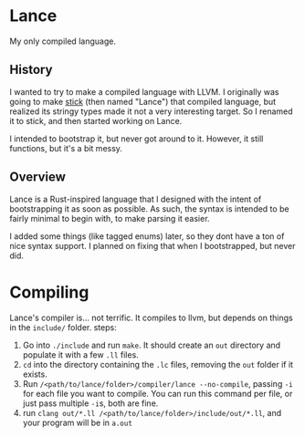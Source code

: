 # Lance
My only compiled language.

## History

I wanted to try to make a compiled language with LLVM. I originally was going to make [stick](https://github.com/sampersand/stick) (then named "Lance") that compiled language, but realized its stringy types made it not a very interesting target. So I renamed it to stick, and then started working on Lance.

I intended to bootstrap it, but never got around to it. However, it still functions, but it's a bit messy.

## Overview
Lance is a Rust-inspired language that I designed with the intent of bootstrapping it as soon as possible. As such, the syntax is intended to be fairly minimal to begin with, to make parsing it easier.

I added some things (like tagged enums) later, so they dont have a ton of nice syntax support. I planned on fixing that when I bootstrapped, but never did.

# Compiling
Lance's compiler is... not terrific. It compiles to llvm, but depends on things in the `include/` folder. steps:

1. Go into `./include` and run `make`. It should create an `out` directory and populate it with a few `.ll` files.
2. `cd` into the directory containing the `.lc` files, removing the `out` folder if it exists.
3. Run `/<path/to/lance/folder>/compiler/lance --no-compile`, passing `-i` for each file you want to compile. You can run this command per file, or just pass multiple `-i`s, both are fine.
4. run `clang out/*.ll /<path/to/lance/folder>/include/out/*.ll`, and your program will be in `a.out`

